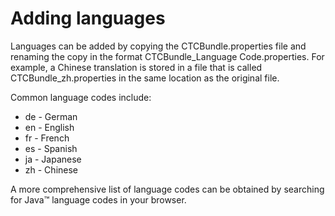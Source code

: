 # Adding languages

Languages can be added by copying the CTCBundle.properties file and renaming the copy in the format CTCBundle\_Language Code.properties. For example, a Chinese translation is stored in a file that is called CTCBundle\_zh.properties in the same location as the original file.

Common language codes include:

-   de - German
-   en - English
-   fr - French
-   es - Spanish
-   ja - Japanese
-   zh - Chinese

A more comprehensive list of language codes can be obtained by searching for Java™ language codes in your browser.


